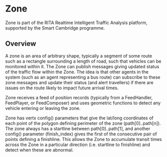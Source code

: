 # Zone

Zone is part of the RITA Realtime Intelligent Traffic Analysis platform,
supported by the Smart Cambridge programme.

## Overview

A zone is an area of arbitrary shape, typically a segment of some route such as
a rectangle surrounding a length of road, such that vehicles can be monitored within it. The
Zone can publish messages giving updated status of the traffic flow within the Zone. The idea is
that other agents in the system (such as an agent representing a bus route) can subscribe to
these zone messages and update their status (and alert travellers) if there are issues on the
route likely to impact future arrival times.

Zone receives a feed of position records (typically from a FeedHandler, FeedPlayer, or
FeedComposer) and uses geometric functions to detect any vehicle entering or leaving the zone.

Zone has vertx config() parameters that give the lat/long coordinates of each point of the
polygon defining perimeter of the zone (path[0]..path[n]). The zone always has a startline
between path[0]..path[1], and another config() parameter (finish_index) gives the first of
the consecutive pair of points defining a finishline. This allows the Zone to accumulate
transit times across the Zone in a particular direction (i.e. startline to finishline) and detect
when these are abnormal.

